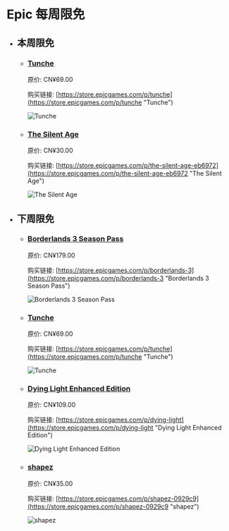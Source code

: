 # Epic 每周限免

- ## 本周限免


  - ### [Tunche](https://store.epicgames.com/p/tunche "Tunche")

    原价: CN¥69.00

    购买链接: [https://store.epicgames.com/p/tunche](https://store.epicgames.com/p/tunche "Tunche")

    ![Tunche](https://cdn1.epicgames.com/salesEvent/salesEvent/EGS_Tunche_LeapGameStudios_S1_2560x1440-1f0c9b8e43a9525d762ed823a05f19ca)


  - ### [The Silent Age](https://store.epicgames.com/p/the-silent-age-eb6972 "The Silent Age")

    原价: CN¥30.00

    购买链接: [https://store.epicgames.com/p/the-silent-age-eb6972](https://store.epicgames.com/p/the-silent-age-eb6972 "The Silent Age")

    ![The Silent Age](https://cdn1.epicgames.com/spt-assets/11e5900e5dea4d70a35239c81bcda19e/the-silent-age-offer-k0ttj.png)


- ## 下周限免


  - ### [Borderlands 3 Season Pass](https://store.epicgames.com/p/borderlands-3 "Borderlands 3 Season Pass")

    原价: CN¥179.00

    购买链接: [https://store.epicgames.com/p/borderlands-3](https://store.epicgames.com/p/borderlands-3 "Borderlands 3 Season Pass")

    ![Borderlands 3 Season Pass](https://cdn1.epicgames.com/offer/catnip/Diesel_productv2_borderlands-3_season-pass_BL3_SEASONPASS_Hero-3840x2160-4411e63a005a43811a2bc516ae7ec584598fd4aa-3840x2160-b8988ebb0f3d9159671e8968af991f30_3840x2160-b8988ebb0f3d9159671e8968af991f30)


  - ### [Tunche](https://store.epicgames.com/p/tunche "Tunche")

    原价: CN¥69.00

    购买链接: [https://store.epicgames.com/p/tunche](https://store.epicgames.com/p/tunche "Tunche")

    ![Tunche](https://cdn1.epicgames.com/salesEvent/salesEvent/EGS_Tunche_LeapGameStudios_S1_2560x1440-1f0c9b8e43a9525d762ed823a05f19ca)


  - ### [Dying Light Enhanced Edition](https://store.epicgames.com/p/dying-light "Dying Light Enhanced Edition")

    原价: CN¥109.00

    购买链接: [https://store.epicgames.com/p/dying-light](https://store.epicgames.com/p/dying-light "Dying Light Enhanced Edition")

    ![Dying Light Enhanced Edition](https://cdn1.epicgames.com/offer/2c42520d342a46d7a6e0cfa77b4715de/StoreHorizontal2560x14401_2560x1440-31926a8652d0c3b888809a778e138a3c)


  - ### [shapez](https://store.epicgames.com/p/shapez-0929c9 "shapez")

    原价: CN¥35.00

    购买链接: [https://store.epicgames.com/p/shapez-0929c9](https://store.epicgames.com/p/shapez-0929c9 "shapez")

    ![shapez](https://cdn1.epicgames.com/spt-assets/6aac3071aeae452990a71aac0a1fbc30/shapez-1iyyz.png)

